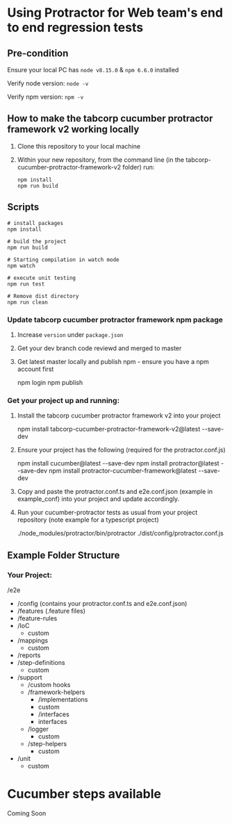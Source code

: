# Using Protractor for Web team's end to end regression tests

## Pre-condition

Ensure your local PC has `node v8.15.0` & `npm 6.6.0` installed

Verify node version: `node -v`

Verify npm version: `npm -v`

## How to make the tabcorp cucumber protractor framework v2 working locally

1. Clone this repository to your local machine

2. Within your new repository, from the command line (in the tabcorp-cucumber-protractor-framework-v2 folder) run:

    ```
    npm install
    npm run build
    ```

## Scripts
```
# install packages
npm install

# build the project
npm run build

# Starting compilation in watch mode
npm watch

# execute unit testing 
npm run test

# Remove dist directory
npm run clean
```

### Update tabcorp cucumber protractor framework npm package

1. Increase `version` under `package.json`

2. Get your dev branch code reviewd and merged to master

3. Get latest master locally and publish npm - ensure you have a npm account first

    npm login
    npm publish

### Get your project up and running:

1. Install the tabcorp cucumber protractor framework v2 into your project

    npm install tabcorp-cucumber-protractor-framework-v2@latest --save-dev

2. Ensure your project has the following (required for the protractor.conf.js)

    npm install cucumber@latest --save-dev
    npm install protractor@latest --save-dev
    npm install protractor-cucumber-framework@latest --save-dev

3. Copy and paste the protractor.conf.ts and e2e.conf.json (example in example_conf) into your project and update accordingly.

4. Run your cucumber-protractor tests as usual from your project repository (note example for a typescript project)

    ./node_modules/protractor/bin/protractor ./dist/config/protractor.conf.js

## Example Folder Structure

### Your Project:    

/e2e
 * /config (contains your protractor.conf.ts and e2e.conf.json)
 * /features (.feature files)
 * /feature-rules
 * /IoC
   * custom
 * /mappings 
   * custom 
 * /reports
 * /step-definitions
   * custom 
 * /support
   * /custom hooks
   * /framework-helpers
      * /implementations
      * custom
     * /interfaces
      * interfaces
   * /logger
      * custom
   * /step-helpers
      * custom
 * /unit 
    * custom


# Cucumber steps available

Coming Soon
